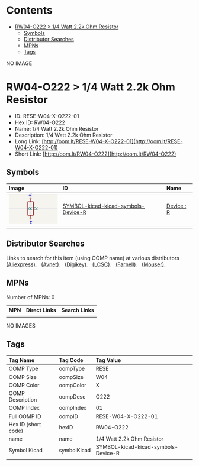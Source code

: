 



Contents
========

* [RW04-O222 > 1/4 Watt 2.2k Ohm Resistor](#rw04-o222--14-watt-22k-ohm-resistor)
	* [Symbols](#symbols)
	* [Distributor Searches](#distributor-searches)
	* [MPNs](#mpns)
	* [Tags](#tags)
  
NO IMAGE  
# RW04-O222 > 1/4 Watt 2.2k Ohm Resistor

- ID: RESE-W04-X-O222-01
- Hex ID: RW04-O222
- Name: 1/4 Watt 2.2k Ohm Resistor
- Description: 1/4 Watt 2.2k Ohm Resistor
- Long Link: [http://oom.lt/RESE-W04-X-O222-01](http://oom.lt/RESE-W04-X-O222-01)
- Short Link: [http://oom.lt/RW04-O222](http://oom.lt/RW04-O222)

## Symbols
  

|Image|ID|Name|
| :--- | :--- | :--- |
|[![](https://raw.githubusercontent.com/oomlout/oomlout_OOMP_eda_V2/main/SYMBOL/kicad/kicad-symbols/Device/R/image_140.png)](https://github.com/oomlout/oomlout_OOMP_eda_V2/tree/main/SYMBOL/kicad/kicad-symbols/Device/R/)|[SYMBOL-kicad-kicad-symbols-Device-R](https://github.com/oomlout/oomlout_OOMP_eda_V2/tree/main/SYMBOL/kicad/kicad-symbols/Device/R/)|[Device : R](https://github.com/oomlout/oomlout_OOMP_eda_V2/tree/main/SYMBOL/kicad/kicad-symbols/Device/R/)|
||||

## Distributor Searches
  
Links to search for this item (using OOMP name) at various distributors  
[(Aliexpress) ](https://www.aliexpress.com/wholesale?SearchText=11171/4+Watt+2.2k+Ohm+Resistor)&nbsp;&nbsp;&nbsp;[(Avnet) ](https://www.avnet.com/shop/us/search/1/4+Watt+2.2k+Ohm+Resistor)&nbsp;&nbsp;&nbsp;[(Digikey) ](https://www.digikey.co.uk/en/products/result?s=1/4+Watt+2.2k+Ohm+Resistor)&nbsp;&nbsp;&nbsp;[(LCSC) ](https://www.lcsc.com/search?q=1/4+Watt+2.2k+Ohm+Resistor)&nbsp;&nbsp;&nbsp;[(Farnell) ](https://uk.farnell.com/search?st=1/4+Watt+2.2k+Ohm+Resistor)&nbsp;&nbsp;&nbsp;[(Mouser) ](https://www.mouser.com/c/?q=1/4+Watt+2.2k+Ohm+Resistor)&nbsp;&nbsp;&nbsp;
## MPNs
  
Number of MPNs: 0  

|MPN|Direct Links|Search Links|
| :--- | :--- | :--- |
||||
  
NO IMAGES  
## Tags
  

|Tag Name|Tag Code|Tag Value|
| :--- | :--- | :--- |
|OOMP Type|oompType|RESE|
|OOMP Size|oompSize|W04|
|OOMP Color|oompColor|X|
|OOMP Description|oompDesc|O222|
|OOMP Index|oompIndex|01|
|Full OOMP ID|oompID|RESE-W04-X-O222-01|
|Hex ID (short code)|hexID|RW04-O222|
|name|name|1/4 Watt 2.2k Ohm Resistor|
|Symbol Kicad|symbolKicad|SYMBOL-kicad-kicad-symbols-Device-R|
||||
